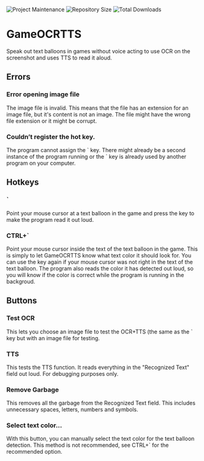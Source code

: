 ![Project Maintenance](https://img.shields.io/maintenance/yes/2023.svg?style=for-the-badge)
![Repository Size](https://img.shields.io/github/repo-size/MrFlapstaart/GameOCRTTS?style=for-the-badge)
![Total Downloads](https://img.shields.io/github/downloads/MrFlapstaart/GameOCRTTS/total?style=for-the-badge)
# GameOCRTTS
Speak out text balloons in games without voice acting to use OCR on the screenshot and uses TTS to read it aloud.

## Errors
### Error opening image file
The image file is invalid. This means that the file has an extension for an image file, but it's content is not an image. The file might have the wrong file extension or it might be corrupt.
### Couldn’t register the hot key.
<p>The program cannot assign the ` key. There might already be a second instance of the program running or the ` key is already used by another program on your computer.</p>

## Hotkeys
### `
Point your mouse cursor at a text balloon in the game and press the key to make the program read it out loud.
### CTRL+`
Point your mouse cursor inside the text of the text balloon in the game. This is simply to let GameOCRTTS know what text color it should look for. You can use the key again if your mouse cursor was not right in the text of the text balloon. The program also reads the color it has detected out loud, so you will know if the color is correct while the program is running in the backgroud.
## Buttons
### Test OCR
This lets you choose an image file to test the OCR+TTS (the same as the ` key but with an image file for testing.
### TTS
This tests the TTS function. It reads everything in the "Recognized Text" field out loud. For debugging purposes only.
### Remove Garbage
This removes all the garbage from the Recognized Text field. This includes unnecessary spaces, letters, numbers and symbols.
### Select text color...
With this button, you can manually select the text color for the text balloon detection. This method is not recommended, see CTRL+` for the recommended option.
